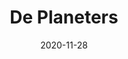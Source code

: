 ---
draft: true

title: "De Planeters"
date: 2020-11-28
url: "oebps/books/CYCLUSHIER/de-planeters"
uniqueID: "the-planeaters"

book: true
timeperiod: 'De Ruimtereis'
cycle: 'Het Ontstaan van Somnia'
bundle: 'Musketiers & Planetiers'
character: []
prequel: []
refers: []
happens: []
godlink: []
genre: []

blurb: "De Eerste Maanmissie lijkt succesvol, maar belandt al snel middenin het volgende gevaar: gigantische ruimtemonsters die zomaar hele planeten weghappen."

---